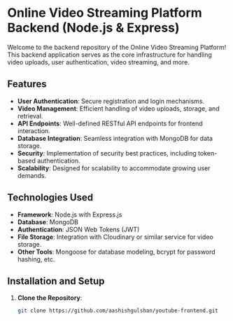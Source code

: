 # Online Video Streaming Platform Backend (Node.js & Express)

Welcome to the backend repository of the Online Video Streaming Platform! This backend application serves as the core infrastructure for handling video uploads, user authentication, video streaming, and more.

## Features

- **User Authentication**: Secure registration and login mechanisms.
- **Video Management**: Efficient handling of video uploads, storage, and retrieval.
- **API Endpoints**: Well-defined RESTful API endpoints for frontend interaction.
- **Database Integration**: Seamless integration with MongoDB for data storage.
- **Security**: Implementation of security best practices, including token-based authentication.
- **Scalability**: Designed for scalability to accommodate growing user demands.

## Technologies Used

- **Framework**: Node.js with Express.js
- **Database**: MongoDB
- **Authentication**: JSON Web Tokens (JWT)
- **File Storage**: Integration with Cloudinary or similar service for video storage.
- **Other Tools**: Mongoose for database modeling, bcrypt for password hashing, etc.

## Installation and Setup

1. **Clone the Repository**:
   ```bash
   git clone https://github.com/aashishgulshan/youtube-frontend.git
